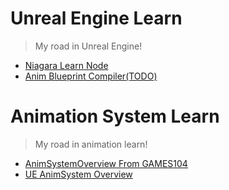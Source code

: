 # Unreal Engine Learn
> My road in Unreal Engine!
- [Niagara Learn Node](./Niagara.md)
- [Anim Blueprint Compiler(TODO)](./AnimBlueprintCompiler_TODO.md)

# Animation System Learn 
> My road in animation learn!
- [AnimSystemOverview From GAMES104](./GAMES104/AnimSystem.md)
- [UE AnimSystem Overview](./AnimSystem/UE_AnimSystem_Overview.md)